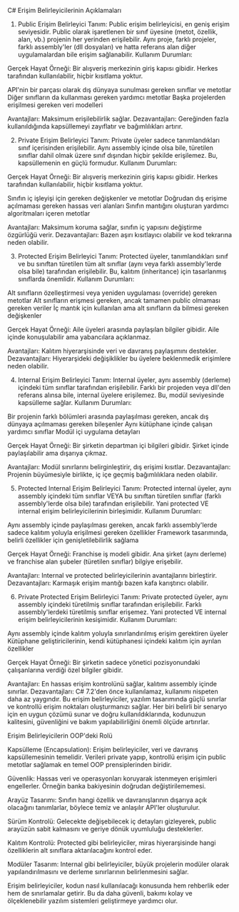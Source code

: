 C# Erişim Belirleyicilerinin Açıklamaları
1. Public Erişim Belirleyici
    Tanım: Public erişim belirleyicisi, en geniş erişim seviyesidir. Public olarak işaretlenen bir sınıf üyesine (metot, özellik, alan, vb.) projenin her yerinden  erişilebilir. Aynı proje, farklı projeler, farklı assembly'ler (dll dosyaları) ve hatta referans alan diğer uygulamalardan bile erişim sağlanabilir.
Kullanım Durumları:

Gerçek Hayat Örneği: Bir alışveriş merkezinin giriş kapısı gibidir. Herkes tarafından kullanılabilir, hiçbir kısıtlama yoktur.

API'nin bir parçası olarak dış dünyaya sunulması gereken sınıflar ve metotlar
Diğer sınıfların da kullanması gereken yardımcı metotlar
Başka projelerden erişilmesi gereken veri modelleri

Avantajları: Maksimum erişilebilirlik sağlar.
Dezavantajları: Gereğinden fazla kullanıldığında kapsüllemeyi zayıflatır ve bağımlılıkları artırır.

2. Private Erişim Belirleyici
 Tanım: Private üyeler sadece tanımlandıkları sınıf içerisinden erişilebilir. Aynı assembly içinde olsa bile, türetilen sınıflar dahil olmak üzere sınıf dışından hiçbir şekilde erişilemez. Bu, kapsüllemenin en güçlü formudur.
Kullanım Durumları:

Gerçek Hayat Örneği: Bir alışveriş merkezinin giriş kapısı gibidir. Herkes tarafından kullanılabilir, hiçbir kısıtlama yoktur.

Sınıfın iç işleyişi için gereken değişkenler ve metotlar
Doğrudan dış erişime açılmaması gereken hassas veri alanları
Sınıfın mantığını oluşturan yardımcı algoritmaları içeren metotlar

Avantajları: Maksimum koruma sağlar, sınıfın iç yapısını değiştirme özgürlüğü verir.
Dezavantajları: Bazen aşırı kısıtlayıcı olabilir ve kod tekrarına neden olabilir.

3. Protected Erişim Belirleyici
    Tanım: Protected üyeler, tanımlandıkları sınıf ve bu sınıftan türetilen tüm alt sınıflar (aynı veya farklı assembly'lerde olsa bile) tarafından erişilebilir. Bu, kalıtım (inheritance) için tasarlanmış sınıflarda önemlidir.
Kullanım Durumları:

Alt sınıfların özelleştirmesi veya yeniden uygulaması (override) gereken metotlar
Alt sınıfların erişmesi gereken, ancak tamamen public olmaması gereken veriler
İç mantık için kullanılan ama alt sınıfların da bilmesi gereken değişkenler

Gerçek Hayat Örneği: Aile üyeleri arasında paylaşılan bilgiler gibidir. Aile içinde konuşulabilir ama yabancılara açıklanmaz.

Avantajları: Kalıtım hiyerarşisinde veri ve davranış paylaşımını destekler.
Dezavantajları: Hiyerarşideki değişiklikler bu üyelere beklenmedik erişimlere neden olabilir.

4. Internal Erişim Belirleyici
 Tanım: Internal üyeler, aynı assembly (derleme) içindeki tüm sınıflar tarafından erişilebilir. Farklı bir projeden veya dll'den referans alınsa bile, internal üyelere erişilemez. Bu, modül seviyesinde kapsülleme sağlar.
Kullanım Durumları:

Bir projenin farklı bölümleri arasında paylaşılması gereken, ancak dış dünyaya açılmaması gereken bileşenler
Aynı kütüphane içinde çalışan yardımcı sınıflar
Modül içi uygulama detayları

Gerçek Hayat Örneği: Bir şirketin departman içi bilgileri gibidir. Şirket içinde paylaşılabilir ama dışarıya çıkmaz.

Avantajları: Modül sınırlarını belirginleştirir, dış erişimi kısıtlar.
Dezavantajları: Projenin büyümesiyle birlikte, iç içe geçmiş bağımlılıklara neden olabilir.

5. Protected Internal Erişim Belirleyici
 Tanım: Protected internal üyeler, aynı assembly içindeki tüm sınıflar VEYA bu sınıftan türetilen sınıflar (farklı assembly'lerde olsa bile) tarafından erişilebilir. Yani protected VE internal erişim belirleyicilerinin birleşimidir.
Kullanım Durumları:

Aynı assembly içinde paylaşılması gereken, ancak farklı assembly'lerde sadece kalıtım yoluyla erişilmesi gereken özellikler
Framework tasarımında, belirli özellikler için genişletilebilirlik sağlama

Gerçek Hayat Örneği: Franchise iş modeli gibidir. Ana şirket (aynı derleme) ve franchise alan şubeler (türetilen sınıflar) bilgiye erişebilir.

Avantajları: Internal ve protected belirleyicilerinin avantajlarını birleştirir.
Dezavantajları: Karmaşık erişim mantığı bazen kafa karıştırıcı olabilir.

6. Private Protected Erişim Belirleyici
 Tanım: Private protected üyeler, aynı assembly içindeki türetilmiş sınıflar tarafından erişilebilir. Farklı assembly'lerdeki türetilmiş sınıflar erişemez. Yani protected VE internal erişim belirleyicilerinin kesişimidir.
Kullanım Durumları:

Aynı assembly içinde kalıtım yoluyla sınırlandırılmış erişim gerektiren üyeler
Kütüphane geliştiricilerinin, kendi kütüphanesi içindeki kalıtım için ayrılan özellikler

Gerçek Hayat Örneği: Bir şirketin sadece yönetici pozisyonundaki çalışanlarına verdiği özel bilgiler gibidir.

Avantajları: En hassas erişim kontrolünü sağlar, kalıtımı assembly içinde sınırlar.
Dezavantajları: C# 7.2'den önce kullanılamaz, kullanımı nispeten daha az yaygındır.
Bu erişim belirleyiciler, yazılım tasarımında güçlü sınırlar ve kontrollü erişim noktaları oluşturmanızı sağlar. Her biri belirli bir senaryo için en uygun çözümü sunar ve doğru kullanıldıklarında, kodunuzun kalitesini, güvenliğini ve bakım yapılabilirliğini önemli ölçüde artırırlar.



Erişim Belirleyicilerin OOP'deki Rolü

Kapsülleme (Encapsulation): Erişim belirleyiciler, veri ve davranış kapsüllemesinin temelidir. Verileri private yapıp, kontrollü erişim için public metotlar sağlamak en temel OOP prensiplerinden biridir.

Güvenlik: Hassas veri ve operasyonları koruyarak istenmeyen erişimleri engellerler. Örneğin banka bakiyesinin doğrudan değiştirilememesi.

Arayüz Tasarımı: Sınıfın hangi özellik ve davranışlarının dışarıya açık olacağını tanımlarlar, böylece temiz ve anlaşılır API'ler oluşturulur.

Sürüm Kontrolü: Gelecekte değişebilecek iç detayları gizleyerek, public arayüzün sabit kalmasını ve geriye dönük uyumluluğu desteklerler.

Kalıtım Kontrolü: Protected gibi belirleyiciler, miras hiyerarşisinde hangi özelliklerin alt sınıflara aktarılacağını kontrol eder.

Modüler Tasarım: Internal gibi belirleyiciler, büyük projelerin modüler olarak yapılandırılmasını ve derleme sınırlarının belirlenmesini sağlar.

Erişim belirleyiciler, kodun nasıl kullanılacağı konusunda hem rehberlik eder hem de sınırlamalar getirir. Bu da daha güvenli, bakımı kolay ve ölçeklenebilir yazılım sistemleri geliştirmeye yardımcı olur.
